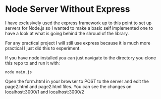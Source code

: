 # Node Server Without Express

I have exclusively used the express framework up to this point
to set up servers for Node.js so I wanted to make a basic self
implemented one to have a look at what is going behind the
shroud of the library.

For any practical project I will still use express because it
is much more practical I just did this to experiment.

If you have node installed you can just navigate to the
directory you clone this repo to and run it with:

    node main.js

Open the form.html in your browser to POST to the server
and edit the page2.html and page2.html files. You can
see the changes on localhost:3000/1 and localhost:3000/2